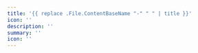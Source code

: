 ```yaml
---
title: '{{ replace .File.ContentBaseName "-" " " | title }}'
icon: ''
description: ''
summary: ''
icon: ''
---
```

